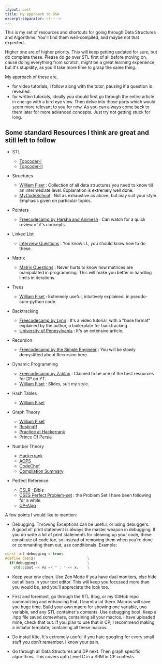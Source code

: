 ```yaml
---
layout: post
title: My approach to DSA
excerpt-separator: <!---->
---
```


This is my set of resources and shortcuts for going through Data Structures and Algorithms. You'll find them well-compiled, and maybe not that expected.

<!---->

Higher one are of higher priority. This will keep getting updated for sure, but do complete these. Please do go over STL first of all before moving on, cause doing everything from scratch, might be a great learning experience, but it's stupidity, as you'll take more time to grasp the same thing.

My approach of these are,

- for video tutorials, I follow along with the tutor, pausing if a question is revealed.
- for written tutorials, ideally you should first go through the entire article in one-go with a bird eye view. Then delve into those parts which would seem more relevant to you for now. As you can always come back to them later for more advanced concepts. Just try not getting stuck for long.

## Some standard Resources I think are great and still left to follow

- STL

  - [Topcoder-I](https://www.topcoder.com/thrive/articles/Power%20up%20C++%20with%20the%20Standard%20Template%20Library%20Part%20One)
  - [Topcoder-II](https://www.topcoder.com/thrive/articles/Power%20up%20C++%20with%20the%20Standard%20Template%20Library%20Part%20Two:%20Advanced%20Uses)

- Structures

  - [William Fiset](https://www.youtube.com/playlist?list=PLDV1Zeh2NRsB6SWUrDFW2RmDotAfPbeHu) : Collection of all data structures you need to know till an intermediate level. Explanation is extremely well done.
  - [MyCodeSchool](https://www.youtube.com/playlist?list=PL2_aWCzGMAwI3W_JlcBbtYTwiQSsOTa6P) : Not as exhaustive as above, but may suit your style. Emphasis given on particular topics.

- Pointers

  - [Freecodecamp by Harsha and Animesh](https://www.youtube.com/watch?v=zuegQmMdy8M) : Can watch for a quick review of it's concepts.

- Linked List

  - [Interview Questions](https://www.geeksforgeeks.org/top-20-linked-list-interview-question/) : You know LL, you should know how to do these.

- Matrix

  - [Matrix Questions](https://www.geeksforgeeks.org/matrix/) : Never hurts to know how matrices are manipulated in programming. This will make you better in handling limits in iterations.

- Trees

  - [William Fiset](https://www.youtube.com/playlist?list=PLDV1Zeh2NRsDfGc8rbQ0_58oEZQVtvoIc) : Extremely useful, intuitively explained, in pseudo-cum-python code.

- Backtracking

  - [Freecodecamp by Lynn](https://www.youtube.com/watch?v=A80YzvNwqXA) : It's a video tutorial, with a "base format" explained by the author, a boilerplate for backtracking.
  - [University of Pennsylvania](https://www.cis.upenn.edu/~matuszek/cit594-2012/Pages/backtracking.html) : It's an extensive article.

- Recursion

  - [Freecodecamp by the Simple Engineer](https://www.youtube.com/watch?v=IJDJ0kBx2LM&t=2637s) : You will be slowly demystified about Recursion here.

- Dynamic Programming

  - [Freecodecamp by Zablan](https://www.youtube.com/watch?v=oBt53YbR9Kk&t=223s) : Claimed to be one of the best resources for DP on YT.
  - [William Fiset](https://www.youtube.com/playlist?list=PLDV1Zeh2NRsAsbafOroUBnNV8fhZa7P4u) : Slides, suit my style.

- Hash Tables

  - [William Fiset](https://www.youtube.com/playlist?list=PLDV1Zeh2NRsDH5Wq-Vk5tDb8gH03cULZS)

- Graph Theory

  - [William Fiset](https://www.youtube.com/playlist?list=PLDV1Zeh2NRsDGO4--qE8yH72HFL1Km93P)
  - [RestingR](https://codeforces.com/blog/entry/60717)
  - [Practice at Hackerrank](https://www.hackerearth.com/practice/algorithms/graphs/graph-representation/tutorial/)
  - [Prince Of Persia](https://codeforces.com/blog/entry/16221)

- Number Theory

  - [Hackerrank](https://www.hackerearth.com/practice/notes/number-theory-1/)
  - [AOPS](https://artofproblemsolving.com/community/c90633h1291397)
  - [CodeChef](https://www.codechef.com/wiki/tutorial-number-theory)
  - [Compilation Summary](https://docs.google.com/document/d/1z3NtURVMyCkD1Ed4HuzkycpzKyc6kBaD9OYTbKJiDlU/edit)

- Perfect Reference

  - [CSLR](https://web.ist.utl.pt/~fabio.ferreira/material/asa/clrs.pdf) : Bible
  - [CSES Perfect Problem-set](https://cses.fi/problemset/) : the Problem Set I have been following for a while.
  - [CP-Algo](https://cp-algorithms.com)

A few points I would like to mention:

- Debugging:
  Throwing Exceptions can be useful, or using debuggers.  
  A good ol' print statement is always the master weapon in debugging. If you do write a lot of print statements for cleaning up your code, these constitute of code too, so instead of removing them when you're done or commenting them out, use conditionals. Example:

```cpp
const int debugging = true;
#define deb(x)                        \
  if(debugging)                       \
    std::cout << #x << " : " << x;    \
```

- Keep your env clean. Use Zen Mode if you have dual monitors, else hide out all bars in your text editor. This will keep you focussed more than you would be, and you'll appreciate the look too.

- First and foremost, go through the STL Blog, or my GitHub repo summarizing and enhancing that. I learnt a lot there.
  Macros will save you huge time. Build your own macro for showing one variable, two variable, and any STL container's contents. Use debugging bool. Keep a .hpp file saved somewhere, containing all your macros. I have uploaded mine, check that out. If you plan to use that in CP, I recommend making a initiator template, containing all these macros.

- Do install Kite. It's extremely useful if you hate googling for every small stuff you don't remember. I know your pain.

- Go through all Data Structures and DP next. Then graph specific algorithms. This covers upto Level C in a SRM in CP contests.
